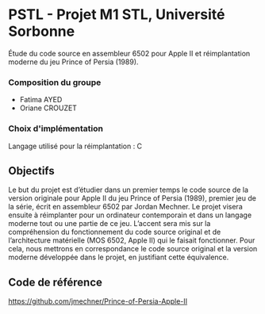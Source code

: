 # PSTL - Projet M1 STL, Université Sorbonne
Étude du code source en assembleur 6502 pour Apple II
et réimplantation moderne du jeu Prince of Persia (1989).

### Composition du groupe
- Fatima AYED 
- Oriane CROUZET

### Choix d'implémentation
Langage utilisé pour la réimplantation : C 

## Objectifs 

Le but du projet est d’étudier dans un premier temps le code source de la version originale pour Apple II
du jeu Prince of Persia (1989), premier jeu de la série, écrit en assembleur 6502 par Jordan Mechner. Le
projet visera ensuite à réimplanter pour un ordinateur contemporain et dans un langage moderne tout ou une partie de ce jeu. 
L’accent sera mis sur la compréhension du fonctionnement du code source
original et de l’architecture matérielle (MOS 6502, Apple II) qui le faisait fonctionner. Pour cela, nous mettrons en correspondance 
le code source original et la version moderne développée dans le projet, en justifiant cette équivalence.

## Code de référence

https://github.com/jmechner/Prince-of-Persia-Apple-II
